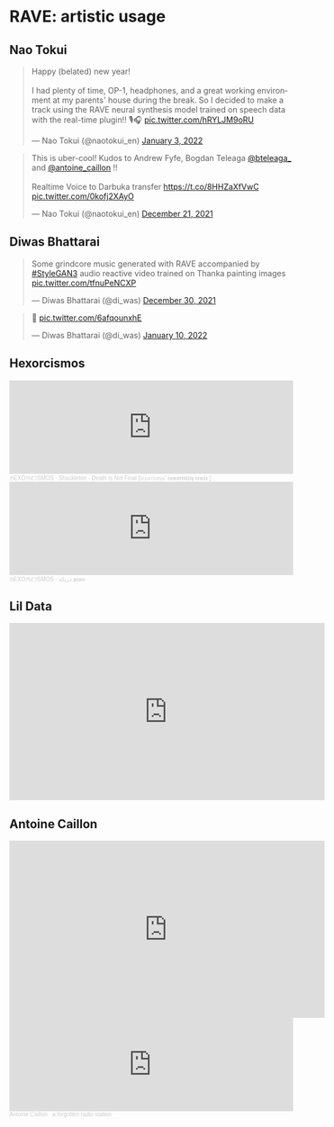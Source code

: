 # RAVE: artistic usage

## Nao Tokui

<blockquote class="twitter-tweet"><p lang="en" dir="ltr">Happy (belated) new year!<br><br>I had plenty of time, OP-1, headphones, and a great working environment at my parents&#39; house during the break. So I decided to make a track using the RAVE neural synthesis model trained on speech data with the real-time plugin!! 🎙🎧 <a href="https://t.co/hRYLJM9oRU">pic.twitter.com/hRYLJM9oRU</a></p>&mdash; Nao Tokui (@naotokui_en) <a href="https://twitter.com/naotokui_en/status/1477848183808327683?ref_src=twsrc%5Etfw">January 3, 2022</a></blockquote> <script async src="https://platform.twitter.com/widgets.js" charset="utf-8"></script>

<blockquote class="twitter-tweet"><p lang="en" dir="ltr">This is uber-cool! Kudos to Andrew Fyfe, Bogdan Teleaga <a href="https://twitter.com/bteleaga_?ref_src=twsrc%5Etfw">@bteleaga_</a> and <a href="https://twitter.com/antoine_caillon?ref_src=twsrc%5Etfw">@antoine_caillon</a> !! <br><br>Realtime Voice to Darbuka transfer <a href="https://t.co/8HHZaXfVwC">https://t.co/8HHZaXfVwC</a> <a href="https://t.co/0kofj2XAyO">pic.twitter.com/0kofj2XAyO</a></p>&mdash; Nao Tokui (@naotokui_en) <a href="https://twitter.com/naotokui_en/status/1473233404544315397?ref_src=twsrc%5Etfw">December 21, 2021</a></blockquote> <script async src="https://platform.twitter.com/widgets.js" charset="utf-8"></script>

## Diwas Bhattarai

<blockquote class="twitter-tweet"><p lang="en" dir="ltr">Some grindcore music generated with RAVE accompanied by <a href="https://twitter.com/hashtag/StyleGAN3?src=hash&amp;ref_src=twsrc%5Etfw">#StyleGAN3</a> audio reactive video trained on Thanka painting images <a href="https://t.co/tfnuPeNCXP">pic.twitter.com/tfnuPeNCXP</a></p>&mdash; Diwas Bhattarai (@di_was) <a href="https://twitter.com/di_was/status/1476389554873458691?ref_src=twsrc%5Etfw">December 30, 2021</a></blockquote> <script async src="https://platform.twitter.com/widgets.js" charset="utf-8"></script>

<blockquote class="twitter-tweet"><p lang="und" dir="ltr">🤘 <a href="https://t.co/6afqounxhE">pic.twitter.com/6afqounxhE</a></p>&mdash; Diwas Bhattarai (@di_was) <a href="https://twitter.com/di_was/status/1480406461888942081?ref_src=twsrc%5Etfw">January 10, 2022</a></blockquote> <script async src="https://platform.twitter.com/widgets.js" charset="utf-8"></script>

## Hexorcismos

<iframe width="100%" height="166" scrolling="no" frameborder="no" allow="autoplay" src="https://w.soundcloud.com/player/?url=https%3A//api.soundcloud.com/tracks/1195598032&color=%23ff5500&auto_play=false&hide_related=false&show_comments=true&show_user=true&show_reposts=false&show_teaser=true"></iframe><div style="font-size: 10px; color: #cccccc;line-break: anywhere;word-break: normal;overflow: hidden;white-space: nowrap;text-overflow: ellipsis; font-family: Interstate,Lucida Grande,Lucida Sans Unicode,Lucida Sans,Garuda,Verdana,Tahoma,sans-serif;font-weight: 100;"><a href="https://soundcloud.com/h-e-x-o-r-c-i-s-m-o-s" title="ℌEXOℜℭℑSMOS" target="_blank" style="color: #cccccc; text-decoration: none;">ℌEXOℜℭℑSMOS</a> · <a href="https://soundcloud.com/h-e-x-o-r-c-i-s-m-o-s/shackleton-death-is-not-final" title="Shackleton - Death Is Not Final [𝔥𝔢𝔵𝔬𝔯𝔠𝔦𝔰𝔪𝔬𝔰&#x27; 𝖎𝖓𝖒𝖔𝖗𝖙𝖆𝖑𝖎𝖙𝖞 𝖗𝖊𝖒𝖎𝖝 ]" target="_blank" style="color: #cccccc; text-decoration: none;">Shackleton - Death Is Not Final [𝔥𝔢𝔵𝔬𝔯𝔠𝔦𝔰𝔪𝔬𝔰&#x27; 𝖎𝖓𝖒𝖔𝖗𝖙𝖆𝖑𝖎𝖙𝖞 𝖗𝖊𝖒𝖎𝖝 ]</a></div>

<iframe width="100%" height="166" scrolling="no" frameborder="no" allow="autoplay" src="https://w.soundcloud.com/player/?url=https%3A//api.soundcloud.com/tracks/1181593699&color=%23ff5500&auto_play=false&hide_related=false&show_comments=true&show_user=true&show_reposts=false&show_teaser=true"></iframe><div style="font-size: 10px; color: #cccccc;line-break: anywhere;word-break: normal;overflow: hidden;white-space: nowrap;text-overflow: ellipsis; font-family: Interstate,Lucida Grande,Lucida Sans Unicode,Lucida Sans,Garuda,Verdana,Tahoma,sans-serif;font-weight: 100;"><a href="https://soundcloud.com/h-e-x-o-r-c-i-s-m-o-s" title="ℌEXOℜℭℑSMOS" target="_blank" style="color: #cccccc; text-decoration: none;">ℌEXOℜℭℑSMOS</a> · <a href="https://soundcloud.com/h-e-x-o-r-c-i-s-m-o-s/peace" title="دربكة.𝖕𝖊𝖆𝖈𝖊" target="_blank" style="color: #cccccc; text-decoration: none;">دربكة.𝖕𝖊𝖆𝖈𝖊</a></div>

## Lil Data

<iframe width="560" height="315" src="https://www.youtube.com/embed/ii-dmCbHmos" title="YouTube video player" frameborder="0" allow="accelerometer; autoplay; clipboard-write; encrypted-media; gyroscope; picture-in-picture" allowfullscreen></iframe>

## Antoine Caillon

<iframe width="560" height="315" src="https://www.youtube.com/embed/XXqQyeXZpl0" title="YouTube video player" frameborder="0" allow="accelerometer; autoplay; clipboard-write; encrypted-media; gyroscope; picture-in-picture" allowfullscreen></iframe>

<iframe width="100%" height="166" scrolling="no" frameborder="no" allow="autoplay" src="https://w.soundcloud.com/player/?url=https%3A//api.soundcloud.com/tracks/1173593938&color=%23ff5500&auto_play=false&hide_related=false&show_comments=true&show_user=true&show_reposts=false&show_teaser=true"></iframe><div style="font-size: 10px; color: #cccccc;line-break: anywhere;word-break: normal;overflow: hidden;white-space: nowrap;text-overflow: ellipsis; font-family: Interstate,Lucida Grande,Lucida Sans Unicode,Lucida Sans,Garuda,Verdana,Tahoma,sans-serif;font-weight: 100;"><a href="https://soundcloud.com/antoinecaillon" title="Antoine Caillon" target="_blank" style="color: #cccccc; text-decoration: none;">Antoine Caillon</a> · <a href="https://soundcloud.com/antoinecaillon/a-forgotten-radio-station" title="a forgotten radio station" target="_blank" style="color: #cccccc; text-decoration: none;">a forgotten radio station</a></div>
